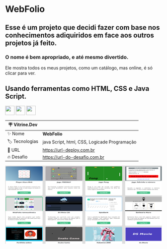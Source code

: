 # WebFolio


## Esse é um projeto que decidi fazer com base nos conhecimentos adiquiridos em face aos outros projetos já feito.
### O nome é bem apropriado, e  até mesmo divertido.
Ele mostra todos os meus projetos, como um catálogo, mas online, é só clicar para ver.

## Usando ferramentas como HTML, CSS e Java Script.


<img src="https://cdn.jsdelivr.net/gh/devicons/devicon/icons/html5/html5-plain-wordmark.svg" width="30" height="30"/> <img src="https://cdn.jsdelivr.net/gh/devicons/devicon/icons/css3/css3-plain-wordmark.svg" width="30" height="30" />     <img src="https://cdn.jsdelivr.net/gh/devicons/devicon/icons/javascript/javascript-plain.svg" width="30" height="30" />


| :placard: Vitrine.Dev  |                       |
| -------------  | -------|
| :sparkles: Nome        | **WebFolio**
| :label: Tecnologias    | java Script, html, CSS, Logicade Programação
| :rocket: URL         | https://url-deploy.com.br
| :fire: Desafio     | https://url-do-desafio.com.br


![](https://raw.githubusercontent.com/romeuoliveira/webfolio/main/imgGitwebfolio.png#vitrinedev)


